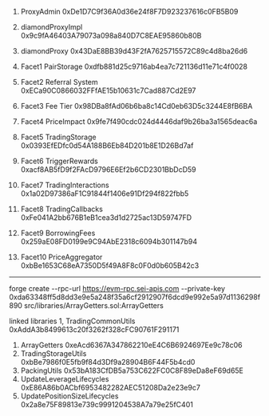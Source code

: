 1. ProxyAdmin 0xDe1D7C9f36A0d36e24f8F7D923237616c0FB5B09

2. diamondProxyImpl 0x9c9fA46403A79073a098a840D7C8EAE95860b80B

3. diamondProxy 0x43DaE8BB39d43F2fA7625715572C89c4d8ba26d6

3. Facet1 PairStorage           0xdfb881d25c9716ab4ea7c721136d11e71c4f0028
   
4. Facet2 Referral System       0xECa90C0866032FFfAE15b10631c7Cad887Cd2E97
   
5. Facet3 Fee Tier              0x98DBa8fAd06b6ba8c14Cd0eb63D5c3244E8fB6BA

6. Facet4 PriceImpact           0x9fe7f490cdc024d4446daf9b26ba3a1565deac6a
   
7. Facet5 TradingStorage        0x0393EfEDfc0d54A188B6Eb84D201b8E1D26Bd7af

8. Facet6 TriggerRewards        0xacf8AB5fD9f2FAcD9796E6Ef2b6CD2301BbDcD59

9. Facet7 TradingInteractions   0x1a02D97386aF1C91844f1406e91Df294f822fbb5
    
10. Facet8 TradingCallbacks     0xFe041A2bb676B1eB1cea3d1d2725ac13D59747FD
    
11. Facet9 BorrowingFees        0x259aE08FD0199e9C94AbE2318c6094b301147b94
    
12. Facet10 PriceAggregator     0xbBe1653C68eA7350D5f49A8F8c0F0d0b605B42c3

 

 ---
forge create --rpc-url https://evm-rpc.sei-apis.com --private-key 0xda63348ff5d8dd3e9e5a248f35a6cf2912907f6dcd9e992e5a97d1136298f890  src/libraries/ArrayGetters.sol:ArrayGetters


 linked libraries
 1, TradingCommonUtils              0xAddA3b8499613c20f3262f328cFC90761F291171
 1. ArrayGetters                    0xeAcd6367A347862210eE4C6B6924697Ee9c78c06
 2. TradingStorageUtils             0xbBe7986f0E5fb9f84d3Df9a28904B6F44F5b4cd0
 3. PackingUtils                    0x53bA183CfDB5a753C622FC0C8F89eDa8eF69d65E
 4. UpdateLeverageLifecycles        0xE86A86b0ACbf6953482282AEC51208Da2e23e9c7
 5. UpdatePositionSizeLifecycles    0x2a8e75F89813e739c9991204538A7a79e25fC401